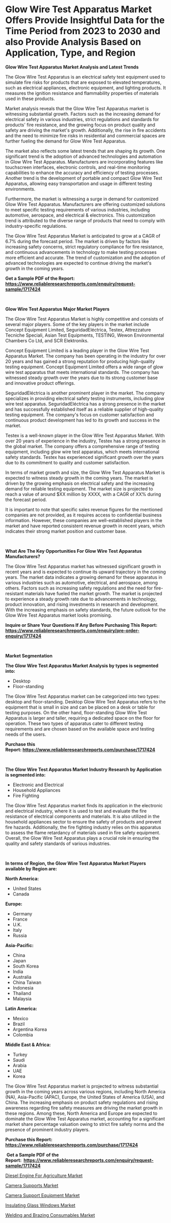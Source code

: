 <p><h1>Glow Wire Test Apparatus Market Offers Provide Insightful Data for the Time Period from 2023 to 2030 and also Provide Analysis Based on Application, Type, and Region</h1></p><p><strong>Glow Wire Test Apparatus Market Analysis and Latest Trends</strong></p>
<p><p>The Glow Wire Test Apparatus is an electrical safety test equipment used to simulate fire risks for products that are exposed to elevated temperatures, such as electrical appliances, electronic equipment, and lighting products. It measures the ignition resistance and flammability properties of materials used in these products.</p><p>Market analysis reveals that the Glow Wire Test Apparatus market is witnessing substantial growth. Factors such as the increasing demand for electrical safety in various industries, strict regulations and standards for products' fire resistance, and the growing focus on product quality and safety are driving the market's growth. Additionally, the rise in fire accidents and the need to minimize fire risks in residential and commercial spaces are further fueling the demand for Glow Wire Test Apparatus.</p><p>The market also reflects some latest trends that are shaping its growth. One significant trend is the adoption of advanced technologies and automation in Glow Wire Test Apparatus. Manufacturers are incorporating features like touchscreen interfaces, electronic controls, and real-time monitoring capabilities to enhance the accuracy and efficiency of testing processes. Another trend is the development of portable and compact Glow Wire Test Apparatus, allowing easy transportation and usage in different testing environments.</p><p>Furthermore, the market is witnessing a surge in demand for customized Glow Wire Test Apparatus. Manufacturers are offering customized solutions to meet specific testing requirements of various industries, including automotive, aerospace, and electrical & electronics. This customization trend is attributed to the diverse range of products that need to comply with industry-specific regulations.</p><p>The Glow Wire Test Apparatus Market is anticipated to grow at a CAGR of 6.7% during the forecast period. The market is driven by factors like increasing safety concerns, strict regulatory compliance for fire resistance, and continuous advancements in technology to make testing processes more efficient and accurate. The trend of customization and the adoption of advanced technologies are expected to continue driving the market's growth in the coming years.</p></p>
<p><strong>Get a Sample PDF of the Report:&nbsp; <a href="https://www.reliableresearchreports.com/enquiry/request-sample/1717424">https://www.reliableresearchreports.com/enquiry/request-sample/1717424</a></strong></p>
<p>&nbsp;</p>
<p><strong>Glow Wire Test Apparatus Major Market Players</strong></p>
<p><p>The Glow Wire Test Apparatus Market is highly competitive and consists of several major players. Some of the key players in the market include Concept Equipment Limited, SeguridadEléctrica, Testex, Attrezzature Tecniche Speciali, Asian Test Equipments, TESTING, Wewon Environmental Chambers Co Ltd, and SCR Elektroniks.</p><p>Concept Equipment Limited is a leading player in the Glow Wire Test Apparatus Market. The company has been operating in the industry for over 20 years and has gained a strong reputation for producing high-quality testing equipment. Concept Equipment Limited offers a wide range of glow wire test apparatus that meets international standards. The company has witnessed steady growth over the years due to its strong customer base and innovative product offerings.</p><p>SeguridadEléctrica is another prominent player in the market. The company specializes in providing electrical safety testing instruments, including glow wire test apparatus. SeguridadEléctrica has a strong presence in the market and has successfully established itself as a reliable supplier of high-quality testing equipment. The company's focus on customer satisfaction and continuous product development has led to its growth and success in the market.</p><p>Testex is a well-known player in the Glow Wire Test Apparatus Market. With over 20 years of experience in the industry, Testex has a strong presence in the global market. The company offers a comprehensive range of testing equipment, including glow wire test apparatus, which meets international safety standards. Testex has experienced significant growth over the years due to its commitment to quality and customer satisfaction.</p><p>In terms of market growth and size, the Glow Wire Test Apparatus Market is expected to witness steady growth in the coming years. The market is driven by the growing emphasis on electrical safety and the increasing demand for reliable testing equipment. The market size is projected to reach a value of around $XX million by XXXX, with a CAGR of XX% during the forecast period.</p><p>It is important to note that specific sales revenue figures for the mentioned companies are not provided, as it requires access to confidential business information. However, these companies are well-established players in the market and have reported consistent revenue growth in recent years, which indicates their strong market position and customer base.</p></p>
<p>&nbsp;</p>
<p><strong>What Are The Key Opportunities For Glow Wire Test Apparatus Manufacturers?</strong></p>
<p><p>The Glow Wire Test Apparatus market has witnessed significant growth in recent years and is expected to continue its upward trajectory in the coming years. The market data indicates a growing demand for these apparatus in various industries such as automotive, electrical, and aerospace, among others. Factors such as increasing safety regulations and the need for fire-resistant materials have fueled the market growth. The market is projected to experience a steady growth rate due to advancements in technology, product innovation, and rising investments in research and development. With the increasing emphasis on safety standards, the future outlook for the Glow Wire Test Apparatus market looks promising.</p></p>
<p><strong>Inquire or Share Your Questions If Any Before Purchasing This Report: <a href="https://www.reliableresearchreports.com/enquiry/pre-order-enquiry/1717424">https://www.reliableresearchreports.com/enquiry/pre-order-enquiry/1717424</a></strong></p>
<p>&nbsp;</p>
<p><strong>Market Segmentation</strong></p>
<p><strong>The Glow Wire Test Apparatus Market Analysis by types is segmented into:</strong></p>
<p><ul><li>Desktop</li><li>Floor-standing</li></ul></p>
<p><p>The Glow Wire Test Apparatus market can be categorized into two types: desktop and floor-standing. Desktop Glow Wire Test Apparatus refers to the equipment that is small in size and can be placed on a desk or table for testing purposes. On the other hand, floor-standing Glow Wire Test Apparatus is larger and taller, requiring a dedicated space on the floor for operation. These two types of apparatus cater to different testing requirements and are chosen based on the available space and testing needs of the users.</p></p>
<p><strong>Purchase this Report:&nbsp;<a href="https://www.reliableresearchreports.com/purchase/1717424">https://www.reliableresearchreports.com/purchase/1717424</a></strong></p>
<p>&nbsp;</p>
<p><strong>The Glow Wire Test Apparatus Market Industry Research by Application is segmented into:</strong></p>
<p><ul><li>Electronic and Electrical</li><li>Household Appliances</li><li>Fire Fighting</li></ul></p>
<p><p>The Glow Wire Test Apparatus market finds its application in the electronic and electrical industry, where it is used to test and evaluate the fire resistance of electrical components and materials. It is also utilized in the household appliances sector to ensure the safety of products and prevent fire hazards. Additionally, the fire fighting industry relies on this apparatus to assess the flame retardancy of materials used in fire safety equipment. Overall, the Glow Wire Test Apparatus plays a crucial role in ensuring the quality and safety standards of various industries.</p></p>
<p>&nbsp;</p>
<p><strong>In terms of Region, the Glow Wire Test Apparatus Market Players available by Region are:</strong></p>
<p>
    <p> <strong> North America: </strong>
        <ul>
            <li>United States</li>
            <li>Canada</li>
        </ul>
        </p> 
    <p> <strong> Europe: </strong>
        <ul>
            <li>Germany</li>
            <li>France</li>
            <li>U.K.</li>
            <li>Italy</li>
            <li>Russia</li>
        </ul>
        </p> 
    <p> <strong> Asia-Pacific: </strong>
        <ul>
            <li>China</li>
            <li>Japan</li>
            <li>South Korea</li>
            <li>India</li>
            <li>Australia</li>
            <li>China Taiwan</li>
            <li>Indonesia</li>
            <li>Thailand</li>
            <li>Malaysia</li>
        </ul>
        </p> 
    <p> <strong> Latin America: </strong>
        <ul>
            <li>Mexico</li>
            <li>Brazil</li>
            <li>Argentina Korea</li>
            <li>Colombia</li>
        </ul>
        </p> 
    <p> <strong> Middle East & Africa: </strong>
        <ul>
            <li>Turkey</li>
            <li>Saudi</li>
            <li>Arabia</li>
            <li>UAE</li>
            <li>Korea</li>
        </ul>
    </p>
    </p>
<p><p>The Glow Wire Test Apparatus market is projected to witness substantial growth in the coming years across various regions, including North America (NA), Asia-Pacific (APAC), Europe, the United States of America (USA), and China. The increasing emphasis on product safety regulations and rising awareness regarding fire safety measures are driving the market growth in these regions. Among these, North America and Europe are expected to dominate the Glow Wire Test Apparatus market, accounting for a significant market share percentage valuation owing to strict fire safety norms and the presence of prominent industry players.</p></p>
<p><strong>Purchase this Report: <a href="https://www.reliableresearchreports.com/purchase/1717424">https://www.reliableresearchreports.com/purchase/1717424</a></strong></p>
<p>&nbsp;<strong>Get a Sample PDF of the Report:&nbsp;&nbsp;<a href="https://www.reliableresearchreports.com/enquiry/request-sample/1717424">https://www.reliableresearchreports.com/enquiry/request-sample/1717424</a></strong></p>
<p><strong></strong></p>
<p><p><a href="https://medium.com/@ethelcrooks2023/diesel-engine-for-agriculture-market-insights-into-market-cagr-market-trends-and-growth-213e20c3b797">Diesel Engine For Agriculture Market</a></p><p><a href="https://issuu.com/reportprime-2/docs/camera-supports-market-size-2030.pptx?fr=xKAE9_zU1NQ">Camera Supports Market</a></p><p><a href="https://issuu.com/reportprime-2/docs/camera-support-equipment-market-size-2030.pptx?fr=xKAE9_zU1NQ">Camera Support Equipment Market</a></p><p><a href="https://github.com/AKSHATREPORTPRIME/Market-Research-Report-List-1/blob/main/insulating-glass-windows-market.md">Insulating Glass Windows Market</a></p><p><a href="https://www.linkedin.com/pulse/welding-brazing-consumables-market-research-report-unlocks/">Welding and Brazing Consumables Market</a></p></p>